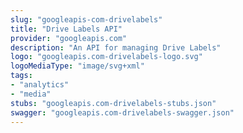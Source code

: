 ```yaml
---
slug: "googleapis-com-drivelabels"
title: "Drive Labels API"
provider: "googleapis.com"
description: "An API for managing Drive Labels"
logo: "googleapis.com-drivelabels-logo.svg"
logoMediaType: "image/svg+xml"
tags:
- "analytics"
- "media"
stubs: "googleapis.com-drivelabels-stubs.json"
swagger: "googleapis.com-drivelabels-swagger.json"
---
```

